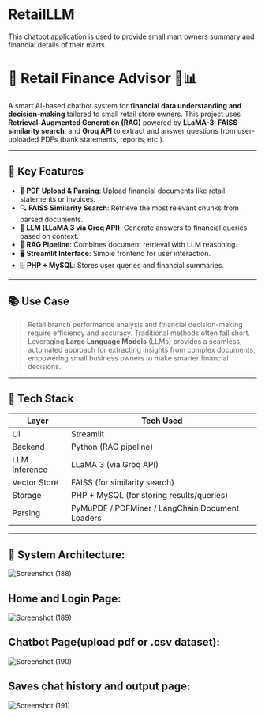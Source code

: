 ﻿# RetailLLM
This chatbot application is used to provide small mart owners summary and financial details of their marts.

# 💼 Retail Finance Advisor 🧠📊

A smart AI-based chatbot system for **financial data understanding and decision-making** tailored to small retail store owners. This project uses **Retrieval-Augmented Generation (RAG)** powered by **LLaMA-3**, **FAISS similarity search**, and **Groq API** to extract and answer questions from user-uploaded PDFs (bank statements, reports, etc.).

---

## 🚀 Key Features

- 📄 **PDF Upload & Parsing**: Upload financial documents like retail statements or invoices.
- 🔍 **FAISS Similarity Search**: Retrieve the most relevant chunks from parsed documents.
- 🧠 **LLM (LLaMA 3 via Groq API)**: Generate answers to financial queries based on context.
- 🧾 **RAG Pipeline**: Combines document retrieval with LLM reasoning.
- 🖥️ **Streamlit Interface**: Simple frontend for user interaction.
- 🗄️ **PHP + MySQL**: Stores user queries and financial summaries.

---

## 📚 Use Case

> Retail branch performance analysis and financial decision-making require efficiency and accuracy. Traditional methods often fall short. Leveraging **Large Language Models** (LLMs) provides a seamless, automated approach for extracting insights from complex documents, empowering small business owners to make smarter financial decisions.

---

## 🧰 Tech Stack

| Layer          | Tech Used                                   |
|----------------|---------------------------------------------|
| UI             | Streamlit                                   |
| Backend        | Python (RAG pipeline)                       |
| LLM Inference  | LLaMA 3 (via Groq API)                      |
| Vector Store   | FAISS (for similarity search)               |
| Storage        | PHP + MySQL (for storing results/queries)  |
| Parsing        | PyMuPDF / PDFMiner / LangChain Document Loaders |

---

## 🧪 System Architecture:



![Screenshot (188)](https://github.com/user-attachments/assets/a2ba36d7-a6db-4b6d-9133-b2404986ff9d)


## Home and Login Page:

![Screenshot (189)](https://github.com/user-attachments/assets/38ea1c95-3f17-40f0-ba16-858c6ed61d7c)


## Chatbot Page(upload pdf or .csv dataset):


![Screenshot (190)](https://github.com/user-attachments/assets/3cdaa151-4f01-4225-85dd-ce7e80bc5f67)


## Saves chat history and output page:



![Screenshot (191)](https://github.com/user-attachments/assets/10ca4836-c7bd-4bc3-acb5-16cbfa5688ad)
